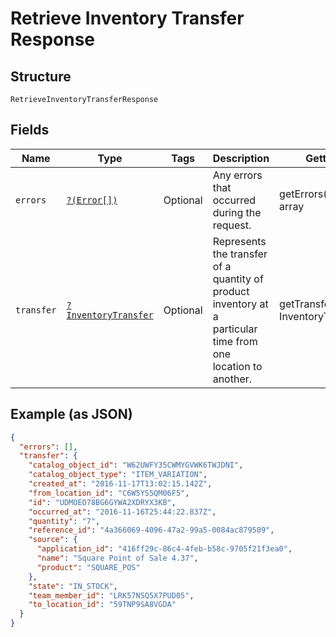
# Retrieve Inventory Transfer Response

## Structure

`RetrieveInventoryTransferResponse`

## Fields

| Name | Type | Tags | Description | Getter | Setter |
|  --- | --- | --- | --- | --- | --- |
| `errors` | [`?(Error[])`](/doc/models/error.md) | Optional | Any errors that occurred during the request. | getErrors(): ?array | setErrors(?array errors): void |
| `transfer` | [`?InventoryTransfer`](/doc/models/inventory-transfer.md) | Optional | Represents the transfer of a quantity of product inventory at a<br>particular time from one location to another. | getTransfer(): ?InventoryTransfer | setTransfer(?InventoryTransfer transfer): void |

## Example (as JSON)

```json
{
  "errors": [],
  "transfer": {
    "catalog_object_id": "W62UWFY35CWMYGVWK6TWJDNI",
    "catalog_object_type": "ITEM_VARIATION",
    "created_at": "2016-11-17T13:02:15.142Z",
    "from_location_id": "C6W5YS5QM06F5",
    "id": "UDMOEO78BG6GYWA2XDRYX3KB",
    "occurred_at": "2016-11-16T25:44:22.837Z",
    "quantity": "7",
    "reference_id": "4a366069-4096-47a2-99a5-0084ac879509",
    "source": {
      "application_id": "416ff29c-86c4-4feb-b58c-9705f21f3ea0",
      "name": "Square Point of Sale 4.37",
      "product": "SQUARE_POS"
    },
    "state": "IN_STOCK",
    "team_member_id": "LRK57NSQ5X7PUD05",
    "to_location_id": "59TNP9SA8VGDA"
  }
}
```

